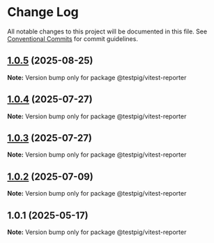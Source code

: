 # Change Log

All notable changes to this project will be documented in this file.
See [Conventional Commits](https://conventionalcommits.org) for commit guidelines.

## [1.0.5](https://github.com/testpig-io/node-reporters/compare/@testpig/vitest-reporter@1.0.4...@testpig/vitest-reporter@1.0.5) (2025-08-25)

**Note:** Version bump only for package @testpig/vitest-reporter





## [1.0.4](https://github.com/testpig-io/node-reporters/compare/@testpig/vitest-reporter@1.0.2...@testpig/vitest-reporter@1.0.4) (2025-07-27)

**Note:** Version bump only for package @testpig/vitest-reporter





## [1.0.3](https://github.com/testpig-io/node-reporters/compare/@testpig/vitest-reporter@1.0.2...@testpig/vitest-reporter@1.0.3) (2025-07-27)

**Note:** Version bump only for package @testpig/vitest-reporter





## [1.0.2](https://github.com/testpig-io/node-reporters/compare/@testpig/vitest-reporter@1.0.1...@testpig/vitest-reporter@1.0.2) (2025-07-09)

**Note:** Version bump only for package @testpig/vitest-reporter





## 1.0.1 (2025-05-17)

**Note:** Version bump only for package @testpig/vitest-reporter

